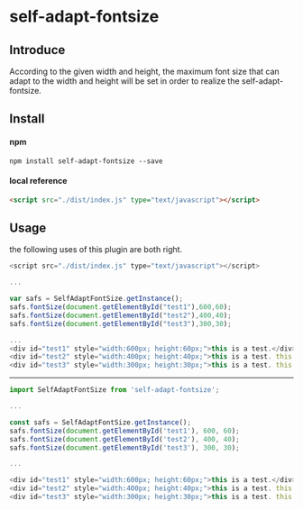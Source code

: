 # self-adapt-fontsize
## Introduce

According to the given width and height, the maximum font size that can adapt to the width and height will be set in order to realize the self-adapt-fontsize.

## Install
#### npm
```shell
npm install self-adapt-fontsize --save
```

#### local reference
```html
<script src="./dist/index.js" type="text/javascript"></script>
```

## Usage
the following uses of this plugin are both right. 

```javascript
<script src="./dist/index.js" type="text/javascript"></script>

...

var safs = SelfAdaptFontSize.getInstance();
safs.fontSize(document.getElementById("test1"),600,60);
safs.fontSize(document.getElementById("test2"),400,40);
safs.fontSize(document.getElementById("test3"),300,30);

...
<div id="test1" style="width:600px; height:60px;">this is a test.</div>
<div id="test2" style="width:400px; height:40px;">this is a test. this is a test.</div>
<div id="test3" style="width:300px; height:30px;">this is a test. this is a test. this is a test. this is a test.</div>
```

*******

```javascript
import SelfAdaptFontSize from 'self-adapt-fontsize';

...

const safs = SelfAdaptFontSize.getInstance();
safs.fontSize(document.getElementById('test1'), 600, 60);
safs.fontSize(document.getElementById('test2'), 400, 40);
safs.fontSize(document.getElementById('test3'), 300, 30);

...

<div id="test1" style="width:600px; height:60px;">this is a test.</div>
<div id="test2" style="width:400px; height:40px;">this is a test. this is a test.</div>
<div id="test3" style="width:300px; height:30px;">this is a test. this is a test. this is a test. this is a test.</div>
```

